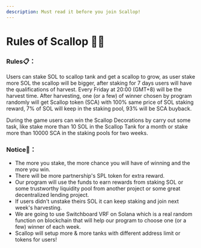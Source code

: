 ```yaml
---
description: Must read it before you join Scallop!
---
```


# Rules of Scallop 👩‍🏫

### Rules📋**：**

Users can stake SOL to scallop tank and get a scallop to grow, as user stake more SOL the scallop will be bigger, after staking for 7 days users will have the qualifications of harvest. Every Friday at 20:00 \(GMT+8\) will be the harvest time. After harvesting, one \(or a few\) of winner chosen by program randomly will get Scallop token \(SCA\) with 100% same price of SOL staking reward, 7% of SOL will keep in the staking pool, 93% will be SCA buyback.

During the game users can win the Scallop Decorations by carry out some task, like stake more than 10 SOL in the Scallop Tank for a month or stake more than 10000 SCA in the staking pools for two weeks.

### Notice🔎**：**

* The more you stake, the more chance you will have of winning and the more you win.
* There will be more partnership's SPL token for extra reward.
* Our program will use the funds to earn rewards from staking SOL or some trustworthy liquidity pool from another project or some great decentralized lending project.
* If users didn't unstake theirs SOL it can keep staking and join next week's harvesting.
* We are going to use Switchboard VRF on Solana which is a real random function on blockchain that will help our program to choose one \(or a few\) winner of each week.     
* Scallop will setup more & more tanks with different address limit or tokens for users!



